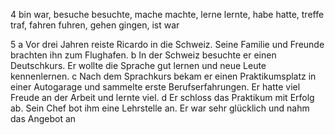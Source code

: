 4 bin war, besuche besuchte, mache machte, lerne lernte, habe hatte, treffe traf, fahren fuhren, gehen gingen, ist war

5 a Vor drei Jahren reiste Ricardo in die Schweiz. Seine Familie und Freunde brachten ihn zum Flughafen. b In der Schweiz besuchte er einen Deutschkurs. Er wollte die Sprache gut lernen und neue Leute kennenlernen. c Nach dem Sprachkurs bekam er einen Praktikumsplatz in einer Autogarage und sammelte erste Berufserfahrungen. Er hatte viel Freude an der Arbeit und lernte viel. d Er schloss das Praktikum mit Erfolg ab. Sein Chef bot ihm eine Lehrstelle an. Er war sehr glücklich und nahm das Angebot an